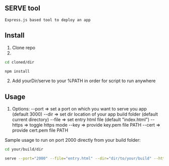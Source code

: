 ## SERVE tool

    Express.js based tool to deploy an app

## Install

1. Clone repo
2.

```bash
cd cloned/dir
```

```bash
npm install
```

2. Add yourDir/serve to your %PATH in order for script to run anywhere

## Usage

1. Options:
   --port => set a port on which you want to serve you app (default 3000)
   --dir => set dir location of your app build folder (default current directory)
   --file => set entry html file (default "index.html")
   --https => toggle https mode
   --key => provide key.pem file PATH
   --cert => provide cert.pem file PATH

Sample usage to run on port 2000 directly from your build folder:

```bash
cd your/build/dir
```

```bash
serve --port="2000" --file="entry.html" --dir="dir/to/your/build" --https="true" --key="path/to/mykey.pem" --cert="path/to/my/cert.pem"
```
